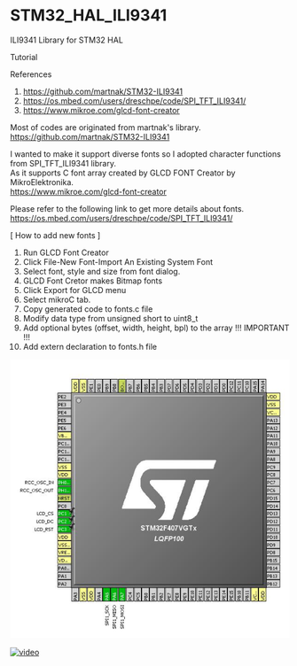 # STM32_HAL_ILI9341
ILI9341 Library for STM32 HAL

Tutorial

References
1. https://github.com/martnak/STM32-ILI9341
2. https://os.mbed.com/users/dreschpe/code/SPI_TFT_ILI9341/
3. https://www.mikroe.com/glcd-font-creator

Most of codes are originated from martnak's library.<br>
https://github.com/martnak/STM32-ILI9341

I wanted to make it support diverse fonts so I adopted character functions from SPI_TFT_ILI9341 library.<br>
As it supports C font array created by GLCD FONT Creator by MikroElektronika.<br>
https://www.mikroe.com/glcd-font-creator<br>

Please refer to the following link to get more details about fonts.<br>
https://os.mbed.com/users/dreschpe/code/SPI_TFT_ILI9341/<br>

[ How to add new fonts ]
1. Run GLCD Font Creator
2. Click File-New Font-Import An Existing System Font
3. Select font, style and size from font dialog.
4. GLCD Font Cretor makes Bitmap fonts
5. Click Export for GLCD menu
6. Select mikroC tab.
7. Copy generated code to fonts.c file
8. Modify data type from unsigned short to uint8_t
9. Add optional bytes (offset, width, height, bpl) to the array !!! IMPORTANT !!!
10. Add extern declaration to fonts.h file

![pinout](./pinout.jpg)<br>

[![video](https://i9.ytimg.com/vi/dZdysqPwehE/mq2.jpg?sqp=CLCzgekF&rs=AOn4CLAu2cQBW05vL8PRDltMNp3CGXbs9A)](https://youtu.be/dZdysqPwehE)
